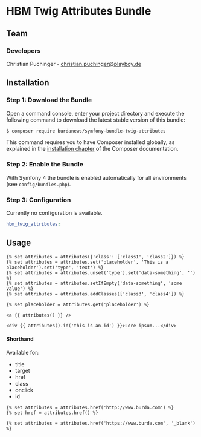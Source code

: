 # HBM Twig Attributes Bundle

## Team

### Developers
Christian Puchinger - christian.puchinger@playboy.de

## Installation

### Step 1: Download the Bundle

Open a command console, enter your project directory and execute the
following command to download the latest stable version of this bundle:

```bash
$ composer require burdanews/symfony-bundle-twig-attributes 
```

This command requires you to have Composer installed globally, as explained
in the [installation chapter](https://getcomposer.org/doc/00-intro.md)
of the Composer documentation.

### Step 2: Enable the Bundle

With Symfony 4 the bundle is enabled automatically for all environments (see `config/bundles.php`). 

### Step 3: Configuration

Currently no configuration is available.

```yml
hbm_twig_attributes:
```

## Usage

```twig
{% set attributes = attributes({'class': ['class1', 'class2']}) %}
{% set attributes = attributes.set('placeholder', 'This is a placeholder').set('type', 'text') %}
{% set attributes = attributes.unset('type').set('data-something', '') %}
{% set attributes = attributes.setIfEmpty('data-something', 'some value') %}
{% set attributes = attributes.addClasses(['class3', 'class4']) %}

{% set placeholder = attributes.get('placeholder') %}
```

```twig
<a {{ attributes() }} />

<div {{ attributes().id('this-is-an-id') }}>Lore ipsum...</div>
```

#### Shorthand

Available for:
- title
- target
- href
- class
- onclick
- id

```twig
{% set attributes = attributes.href('http://www.burda.com') %}
{% set href = attributes.href() %}

{% set attributes = attributes.href('https://www.burda.com', '_blank') %}
```

